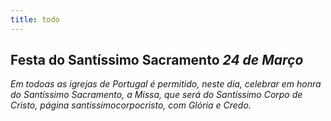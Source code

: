 ```yaml
---
title: todo
---
```

<h2 class="text-center">Festa do Santíssimo Sacramento <em>24 de Março</em></h2>

<em>Em todoas as igrejas de Portugal é permitido, neste dia, celebrar em honra do Santíssimo Sacramento, a Missa, que será do Santíssimo Corpo de Cristo, página santissimocorpocristo, com Glória e Credo.</em>
